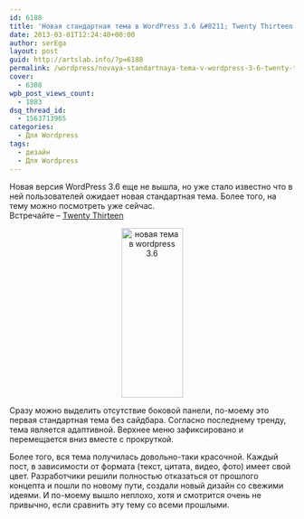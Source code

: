 ```yaml
---
id: 6188
title: 'Новая стандартная тема в WordPress 3.6 &#8211; Twenty Thirteen'
date: 2013-03-01T12:24:40+00:00
author: serEga
layout: post
guid: http://artslab.info/?p=6188
permalink: /wordpress/novaya-standartnaya-tema-v-wordpress-3-6-twenty-thirteen/
cover:
  - 6308
wpb_post_views_count:
  - 1883
dsq_thread_id:
  - 1563713965
categories:
  - Для Wordpress
tags:
  - дизайн
  - Для Wordpress
---
```

Новая версия WordPress 3.6 еще не вышла, но уже стало известно что в ней пользователей ожидает новая стандартная тема. Более того, на тему можно посмотреть уже сейчас.   
Встречайте &#8211; [Twenty Thirteen](http://twentythirteendemo.wordpress.com/)

<center>
  <a href="http://img.artslab.info/novaya_thema_wp36.jpg"><img src="http://img.artslab.info/novaya_thema_wp36-109x300.jpg" alt="новая тема в wordpress 3.6" title="novaya_thema_wp36" width="109" height="300" class="aligncenter size-medium wp-image-6307" srcset="http://img.artslab.info/novaya_thema_wp36-109x300.jpg 109w, http://img.artslab.info/novaya_thema_wp36-373x1024.jpg 373w, http://img.artslab.info/novaya_thema_wp36.jpg 1000w" sizes="(max-width: 109px) 100vw, 109px" /></a>
</center>

Сразу можно выделить отсутствие боковой панели, по-моему это первая стандартная тема без сайдбара. Согласно последнему тренду, тема является адаптивной. Верхнее меню зафиксировано и перемещается вниз вместе с прокруткой.

Более того, вся тема получилась довольно-таки красочной. Каждый пост, в зависимости от формата (текст, цитата, видео, фото) имеет свой цвет. Разработчики решили полностью отказаться от прошлого концепта и пошли по новому пути, создали новый дизайн со свежими идеями. И по-моему вышло неплохо, хотя и смотрится очень не привычно, если сравнить эту тему со всеми прошлыми.